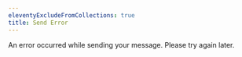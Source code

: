 ```yaml
---
eleventyExcludeFromCollections: true
title: Send Error
---
```


An error occurred while sending your message. Please try again later.
